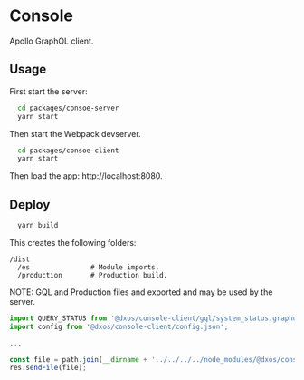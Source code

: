 # Console

Apollo GraphQL client.

## Usage

First start the server:

```bash
  cd packages/consoe-server
  yarn start
```

Then start the Webpack devserver.

```bash
  cd packages/consoe-client
  yarn start
```

Then load the app: http://localhost:8080.

## Deploy

```bash
  yarn build
```

This creates the following folders:

```
/dist
  /es               # Module imports.
  /production       # Production build.
```

NOTE: GQL and Production files and exported and may be used by the server.

```javascript
import QUERY_STATUS from '@dxos/console-client/gql/system_status.graphql';
import config from '@dxos/console-client/config.json';

...

const file = path.join(__dirname + '../../../../node_modules/@dxos/console-client/dist/production', 'index.html');
res.sendFile(file);
```

